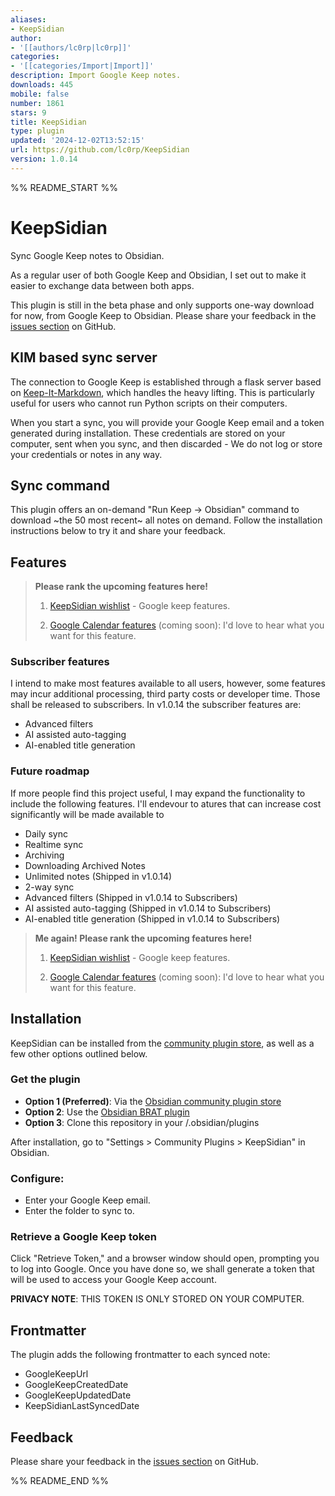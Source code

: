 ```yaml
---
aliases:
- KeepSidian
author:
- '[[authors/lc0rp|lc0rp]]'
categories:
- '[[categories/Import|Import]]'
description: Import Google Keep notes.
downloads: 445
mobile: false
number: 1861
stars: 9
title: KeepSidian
type: plugin
updated: '2024-12-02T13:52:15'
url: https://github.com/lc0rp/KeepSidian
version: 1.0.14
---
```


%% README_START %%


# KeepSidian

Sync Google Keep notes to Obsidian.

As a regular user of both Google Keep and Obsidian, I set out to make it easier to exchange data between both apps.

This plugin is still in the beta phase and only supports one-way download for now, from Google Keep to Obsidian. Please share your feedback in the [issues section](https://github.com/lc0rp/KeepSidian/issues) on GitHub.

## KIM based sync server

The connection to Google Keep is established through a flask server based on [Keep-It-Markdown](https://github.com/djsudduth/keep-it-markdown), which handles the heavy lifting. This is particularly useful for users who cannot run Python scripts on their computers. 

When you start a sync, you will provide your Google Keep email and a token generated during installation. These credentials are stored on your computer, sent when you sync, and then discarded - We do not log or store your credentials or notes in any way.

## Sync command

This plugin offers an on-demand "Run Keep -> Obsidian" command to download ~the 50 most recent~ all notes on demand. Follow the installation instructions below to try it and share your feedback. 

## Features

> **Please rank the upcoming features here!**
> 
> 1. [KeepSidian wishlist](https://umh39lhux3j.typeform.com/to/NKbRukRg) - Google keep features.
> 
> 2. [Google Calendar features](hhttps://umh39lhux3j.typeform.com/to/WuDedfWN) (coming soon): I'd love to hear what you want for this feature.
> 
> 

### Subscriber features

I intend to make most features available to all users, however, some features may incur additional processing, third party costs or developer time. Those shall be released to subscribers. In v1.0.14 the subscriber features are:
- Advanced filters
- AI assisted auto-tagging
- AI-enabled title generation

### Future roadmap

If more people find this project useful, I may expand the functionality to include the following features. I'll endevour to atures that can increase cost significantly will be made available to 

- Daily sync
- Realtime sync
- Archiving
- Downloading Archived Notes
- Unlimited notes (Shipped in v1.0.14)
- 2-way sync
- Advanced filters (Shipped in v1.0.14 to Subscribers)
- AI assisted auto-tagging (Shipped in v1.0.14 to Subscribers)
- AI-enabled title generation (Shipped in v1.0.14 to Subscribers)

> **Me again! Please rank the upcoming features here!**
> 
> 1. [KeepSidian wishlist](https://umh39lhux3j.typeform.com/to/NKbRukRg) - Google keep features.
> 
> 2. [Google Calendar features](hhttps://umh39lhux3j.typeform.com/to/WuDedfWN) (coming soon): I'd love to hear what you want for this feature.
> 
> 

## Installation

KeepSidian can be installed from the [community plugin store](https://obsidian.md/plugins?id=keepsidian), as well as a few other options outlined below.

### Get the plugin

- **Option 1 (Preferred)**: Via the [Obsidian community plugin store](https://obsidian.md/plugins?id=keepsidian)
- **Option 2**: Use the [Obsidian BRAT plugin](https://github.com/TfTHacker/obsidian42-brat)
- **Option 3**: Clone this repository in your <obsidian vault path>/.obsidian/plugins

After installation, go to "Settings > Community Plugins > KeepSidian" in Obsidian.

### Configure:

- Enter your Google Keep email.
- Enter the folder to sync to.

### Retrieve a Google Keep token

Click "Retrieve Token," and a browser window should open, prompting you to log into Google. Once you have done so, we shall generate a token that will be used to access your Google Keep account.

**PRIVACY NOTE**: THIS TOKEN IS ONLY STORED ON YOUR COMPUTER. 

## Frontmatter

The plugin adds the following frontmatter to each synced note:

- GoogleKeepUrl
- GoogleKeepCreatedDate
- GoogleKeepUpdatedDate
- KeepSidianLastSyncedDate

## Feedback

Please share your feedback in the [issues section](https://github.com/lc0rp/KeepSidian/issues) on GitHub.


%% README_END %%